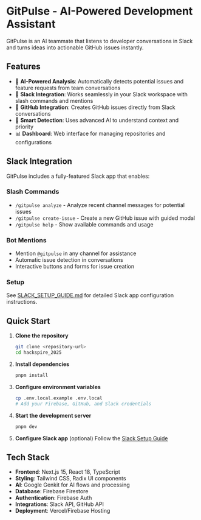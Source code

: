 # GitPulse - AI-Powered Development Assistant

GitPulse is an AI teammate that listens to developer conversations in Slack and turns ideas into actionable GitHub issues instantly.

## Features

- 🤖 **AI-Powered Analysis**: Automatically detects potential issues and feature requests from team conversations
- 💬 **Slack Integration**: Works seamlessly in your Slack workspace with slash commands and mentions
- 🔄 **GitHub Integration**: Creates GitHub issues directly from Slack conversations
- 🎯 **Smart Detection**: Uses advanced AI to understand context and priority
- 📊 **Dashboard**: Web interface for managing repositories and configurations

## Slack Integration

GitPulse includes a fully-featured Slack app that enables:

### Slash Commands
- `/gitpulse analyze` - Analyze recent channel messages for potential issues
- `/gitpulse create-issue` - Create a new GitHub issue with guided modal
- `/gitpulse help` - Show available commands and usage

### Bot Mentions
- Mention `@gitpulse` in any channel for assistance
- Automatic issue detection in conversations
- Interactive buttons and forms for issue creation

### Setup
See [SLACK_SETUP_GUIDE.md](./SLACK_SETUP_GUIDE.md) for detailed Slack app configuration instructions.

## Quick Start

1. **Clone the repository**
   ```bash
   git clone <repository-url>
   cd hackspire_2025
   ```

2. **Install dependencies**
   ```bash
   pnpm install
   ```

3. **Configure environment variables**
   ```bash
   cp .env.local.example .env.local
   # Add your Firebase, GitHub, and Slack credentials
   ```

4. **Start the development server**
   ```bash
   pnpm dev
   ```

5. **Configure Slack app** (optional)
   Follow the [Slack Setup Guide](./SLACK_SETUP_GUIDE.md)

## Tech Stack

- **Frontend**: Next.js 15, React 18, TypeScript
- **Styling**: Tailwind CSS, Radix UI components
- **AI**: Google Genkit for AI flows and processing
- **Database**: Firebase Firestore
- **Authentication**: Firebase Auth
- **Integrations**: Slack API, GitHub API
- **Deployment**: Vercel/Firebase Hosting